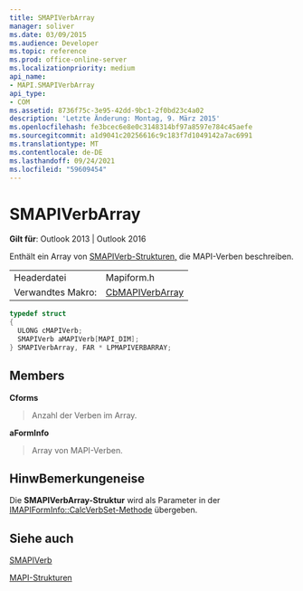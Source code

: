 ```yaml
---
title: SMAPIVerbArray
manager: soliver
ms.date: 03/09/2015
ms.audience: Developer
ms.topic: reference
ms.prod: office-online-server
ms.localizationpriority: medium
api_name:
- MAPI.SMAPIVerbArray
api_type:
- COM
ms.assetid: 8736f75c-3e95-42dd-9bc1-2f0bd23c4a02
description: 'Letzte Änderung: Montag, 9. März 2015'
ms.openlocfilehash: fe3bcec6e8e0c3148314bf97a8597e784c45aefe
ms.sourcegitcommit: a1d9041c20256616c9c183f7d1049142a7ac6991
ms.translationtype: MT
ms.contentlocale: de-DE
ms.lasthandoff: 09/24/2021
ms.locfileid: "59609454"
---
```

# <a name="smapiverbarray"></a>SMAPIVerbArray

  
  
**Gilt für**: Outlook 2013 | Outlook 2016 
  
Enthält ein Array von [SMAPIVerb-Strukturen,](smapiverb.md) die MAPI-Verben beschreiben. 
  
|||
|:-----|:-----|
|Headerdatei  <br/> |Mapiform.h  <br/> |
|Verwandtes Makro:  <br/> |[CbMAPIVerbArray](cbmapiverbarray.md) <br/> |
   
```cpp
typedef struct
{
  ULONG cMAPIVerb;
  SMAPIVerb aMAPIVerb[MAPI_DIM];
} SMAPIVerbArray, FAR * LPMAPIVERBARRAY;

```

## <a name="members"></a>Members

 **Cforms**
  
> Anzahl der Verben im Array.
    
 **aFormInfo**
  
> Array von MAPI-Verben.
    
## <a name="remarks"></a>HinwBemerkungeneise

Die **SMAPIVerbArray-Struktur** wird als Parameter in der [IMAPIFormInfo::CalcVerbSet-Methode](imapiforminfo-calcverbset.md) übergeben. 
  
## <a name="see-also"></a>Siehe auch



[SMAPIVerb](smapiverb.md)


[MAPI-Strukturen](mapi-structures.md)

